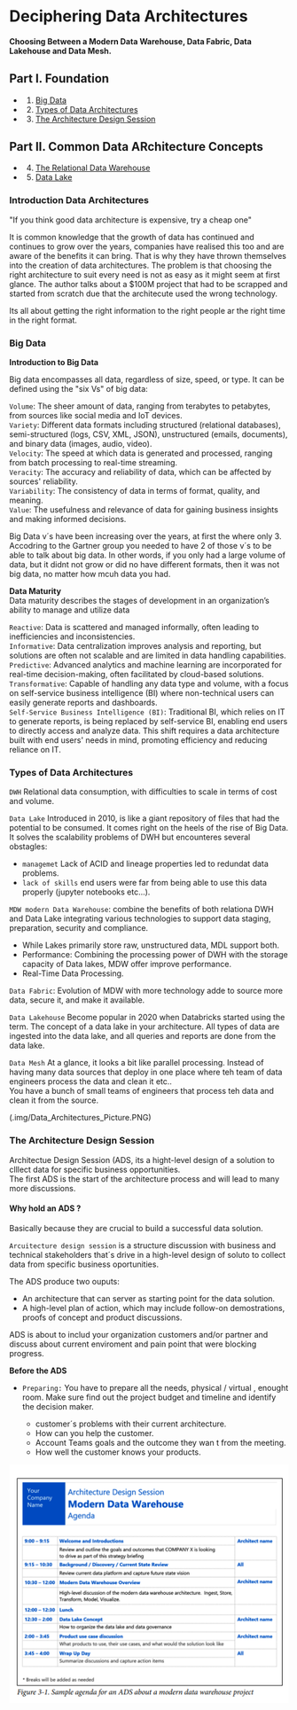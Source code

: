 # Deciphering Data Architectures  
#### Choosing Between a Modern Data Warehouse, Data Fabric, Data Lakehouse and Data Mesh.

## Part I. Foundation

- 1. [Big Data](#big-data)
- 2. [Types of Data Architectures](#types-of-data-architectures)
- 3. [The Architecture Design Session](#the-architecture-design-session)

## Part II. Common Data ARchitecture Concepts

- 4. [The Relational Data Warehouse](#the-relational-data-warehouse)
- 5. [Data Lake](#data-lake)




### Introduction Data Architectures

"If you think good data architecture is expensive, try a cheap one"

It is common knowledge that the growth of data has continued and continues to grow over the years, companies have realised this too and are aware of the benefits it can bring. That is why they have thrown themselves into the creation of data architectures. 
The problem is that choosing the right architecture to suit every need is not as easy as it might seem at first glance.
The author talks about a $100M project that had to be scrapped and started from scratch due that the architecute used the wrong technology.

Its all about getting the right information to the right people ar the right time in the right format.

### Big Data

**Introduction to Big Data**

Big data encompasses all data, regardless of size, speed, or type. It can be defined using the "six Vs" of big data:

`Volume`: The sheer amount of data, ranging from terabytes to petabytes, from sources like social media and IoT devices.  
`Variety`: Different data formats including structured (relational databases), semi-structured (logs, CSV, XML, JSON), unstructured (emails, documents), and binary data (images, audio, video).  
`Velocity`: The speed at which data is generated and processed, ranging from batch processing to real-time streaming.  
`Veracity`: The accuracy and reliability of data, which can be affected by sources' reliability.  
`Variability`: The consistency of data in terms of format, quality, and meaning.  
`Value`: The usefulness and relevance of data for gaining business insights and making informed decisions.  

Big Data v´s have been increasing over the years, at first the where only 3. Accodring to the Gartner group you needed to have 2 of those v´s to be able to talk about big data.
In other words, if you only had a large volume of data, but it didnt not grow or did no have different formats, then it was not big data, no matter how mcuh data you had.


**Data Maturity**  
Data maturity describes the stages of development in an organization’s ability to manage and utilize data

`Reactive`: Data is scattered and managed informally, often leading to inefficiencies and inconsistencies.  
`Informative`: Data centralization improves analysis and reporting, but solutions are often not scalable and are limited in data handling capabilities.  
`Predictive`: Advanced analytics and machine learning are incorporated for real-time decision-making, often facilitated by cloud-based solutions.  
`Transformative`: Capable of handling any data type and volume, with a focus on self-service business intelligence (BI) where non-technical users can easily generate reports and dashboards.  
`Self-Service Business Intelligence (BI)`: Traditional BI, which relies on IT to generate reports, is being replaced by self-service BI, enabling end users to directly access and analyze data. This shift requires a data architecture built with end users' needs in mind, promoting efficiency and reducing reliance on IT.  


### Types of Data Architectures

`DWH` Relational data consumption, with difficulties to scale in terms of cost and volume.  

`Data Lake` Introduced in 2010, is like a giant repository of files that had the potential to be consumed. It comes right on the heels of the rise of Big Data. It solves the scalability problems of DWH
but encounteres several obstagles:
 - `managemet` Lack of ACID and lineage properties led to redundat data problems.   
 - `lack of skills` end users were far from being able to use this data properly (jupyter notebooks etc...).  
 
`MDW modern Data Warehouse`: combine the benefits of both relationa DWH and Data Lake integrating various technologies to support data staging, preparation, security and compliance.
 - While Lakes primarily store raw, unstructured data, MDL support both.  
 - Performance: Combining the processing power of DWH with the storage capacity of Data lakes, MDW offer improve performance.  
 - Real-Time Data Processing.

`Data Fabric`: Evolution of MDW with more technology adde to source more data, secure it, and make it available. 

`Data Lakehouse` Become popular in 2020 when Databricks started using the term. The concept of a data lake in your architecture. All types of data are ingested into the data lake, and all queries and reports are done from the data lake.  
 
`Data Mesh`
At a glance, it looks a bit like parallel processing. Instead of having many data sources that deploy in one place where teh team of data engineers process the data and clean it etc..  
You have a bunch of small teams of engineers that process teh data and clean it from the source.  

(.img/Data_Architectures_Picture.PNG)

### The Architecture Design Session

Architectue Design Session (ADS, its a hight-level design of a solution to clllect data for specific business opportunities.  
The first ADS is the start of the architecture process and will lead to many more discussions.

#### Why hold an ADS ?

Basically because they are crucial to build a successful data solution. 

`Arcuitecture design session` is a structure discussion with business and technical stakeholders that´s drive in a high-level design of soluto to collect data from specific business oportunities.  

The ADS produce two ouputs:

- An architecture that can server as starting point for the data solution.  
- A high-level plan of action, which may include follow-on demostrations, proofs of concept and product discussions.  


ADS is about to includ your organization customers and/or partner and discuss about current enviroment and pain point that were blocking progress.  


**Before the ADS**
- `Preparing:` You have to prepare all the needs, physical / virtual , enought room.
    Make sure find out the project budget and timeline and identify the decision maker.  
	
	- customer´s problems with their current architecture.  
	- How can you help the customer.    
	- Account Teams goals and the outcome they wan t from the meeting.  
	- How well the customer knows your products.  
	
![image](https://github.com/Enrique1987/data_solution_architect/blob/main/img/02_ADS_Meeting.PNG)
	


